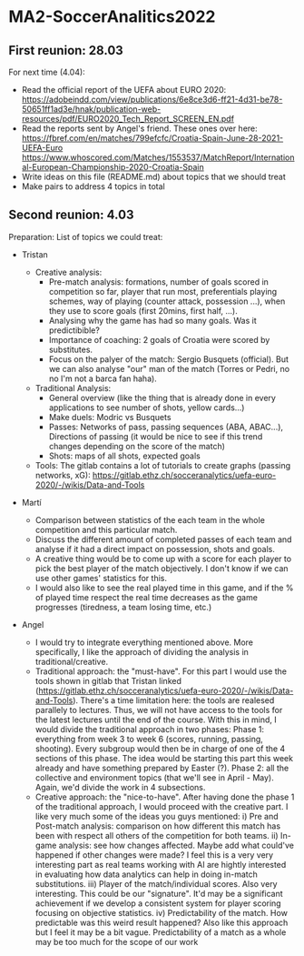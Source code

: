 # MA2-SoccerAnalitics2022

## First reunion: 28.03
For next time (4.04): 
- Read the official report of the UEFA about EURO 2020: https://adobeindd.com/view/publications/6e8ce3d6-ff21-4d31-be78-50651ff1ad3e/hnak/publication-web-resources/pdf/EURO2020_Tech_Report_SCREEN_EN.pdf
- Read the reports sent by Angel's friend. These ones over here: https://fbref.com/en/matches/799efcfc/Croatia-Spain-June-28-2021-UEFA-Euro  https://www.whoscored.com/Matches/1553537/MatchReport/International-European-Championship-2020-Croatia-Spain
- Write ideas on this file (README.md) about topics that we should treat 
- Make pairs to address 4 topics in total 


## Second reunion: 4.03
Preparation: 
List of topics we could treat: 
- Tristan
  - Creative analysis: 
    - Pre-match analysis: formations, number of goals scored in competition so far, player that run most, preferentials playing schemes, way of playing (counter attack, possession ...), when they use to score goals (first 20mins, first half, ...).   
    - Analysing why the game has had so many goals. Was it predictibible? 
    - Importance of coaching: 2 goals of Croatia were scored by substitutes. 
    - Focus on the palyer of the match: Sergio Busquets (official). But we can also analyse "our" man of the match (Torres or Pedri, no no I'm not a barca fan haha).  
  - Traditional Analysis: 
    - General overview (like the thing that is already done in every applications to see number of shots, yellow cards...) 
    - Make duels: Modric vs Busquets
    - Passes: Networks of pass, passing sequences (ABA, ABAC...), Directions of passing (it would be nice to see if this trend changes depending on the score of the match)
    - Shots: maps of all shots, expected goals
  - Tools: The gitlab contains a lot of tutorials to create graphs (passing networks, xG): https://gitlab.ethz.ch/socceranalytics/uefa-euro-2020/-/wikis/Data-and-Tools
- Martí
  - Comparison between statistics of the each team in the whole competition and this particular match.
  - Discuss the different amount of completed passes of each team and analyse if it had a direct impact on possession, shots and goals.
  - A creative thing would be to come up with a score for each player to pick the best player of the match objectively. I don't know if we can use other games' statistics for this.
  - I would also like to see the real played time in this game, and if the % of played time respect the real time decreases as the game progresses (tiredness, a team losing time, etc.)

- Angel
  - I would try to integrate everything mentioned above. More specifically, I like the approach of dividing the analysis in traditional/creative.
  - Traditional approach: the "must-have". 
    For this part I would use the tools shown in gitlab that Tristan linked (https://gitlab.ethz.ch/socceranalytics/uefa-euro-2020/-/wikis/Data-and-Tools). There's a time limitation here: the tools are realesed parallely to lectures. Thus, we will not have access to the tools for the latest lectures until the end of the course. With this in mind, I would divide the traditional approach in two phases:
    Phase 1: everything from week 3 to week 6 (scores, running, passing, shooting). Every subgroup would then be in charge of one of the 4 sections of this phase. The idea would be starting this part this week already and have something prepared by Easter (?).
    Phase 2: all the collective and environment topics (that we'll see in April - May). Again, we'd divide the work in 4 subsections. 
  - Creative approach: the "nice-to-have".
    After having done the phase 1 of the traditional approach, I would proceed with the creative part. I like very much some of the ideas you guys mentioned: 
    i) Pre and Post-match analysis: comparison on how different this match has been with respect all others of the competition for both teams.
    ii) In-game analysis: see how changes affected. Maybe add what could've happened if other changes were made? I feel this is a very very interesting part as real teams working with AI are hightly interested in evaluating how data analytics can help in doing in-match substitutions.
    iii) Player of the match/individual scores. Also very interesting. This could be our "signature". It'd may be a significant achievement if we develop a consistent system for player scoring focusing on objective statistics.
    iv) Predictability of the match. How predictable was this weird result happened? Also like this approach but I feel it may be a bit vague. Predictability of a match as a whole may be too much for the scope of our work
